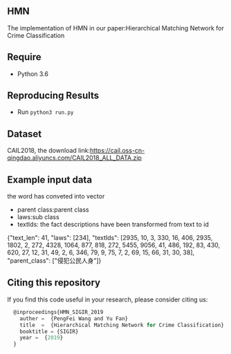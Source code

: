 ## HMN
The implementation of HMN in our paper:Hierarchical Matching Network for Crime Classification



## Require
* Python 3.6


## Reproducing Results
* Run `python3 run.py`


## Dataset
CAIL2018, the download link:https://cail.oss-cn-qingdao.aliyuncs.com/CAIL2018_ALL_DATA.zip


## Example input data
the word has conveted into vector

* parent class:parent class
* laws:sub class
* textIds: the fact descriptions have been transformed from text to id

{"text_len": 41, "laws": [234],
"textIds": [2935, 10, 3, 330, 16, 406, 2935, 1802, 2, 272, 4328, 1064, 877, 818, 272, 5455,
9056, 41, 486, 192, 83, 430, 620, 27, 12, 31, 49, 2, 6, 346, 79, 9, 75, 7, 2, 69, 15, 66, 31,
30, 38], "parent_class": ["侵犯公民人身"]}


## Citing this repository
If you find this code useful in your research, please consider citing us:
```javascript
  @inproceedings{HMN_SIGIR_2019
    auther =  {PengFei Wang and Yu Fan}
    title  =  {Hierarchical Matching Network for Crime Classification}
    booktitle = {SIGIR}
    year =  {2019}
  }
```
